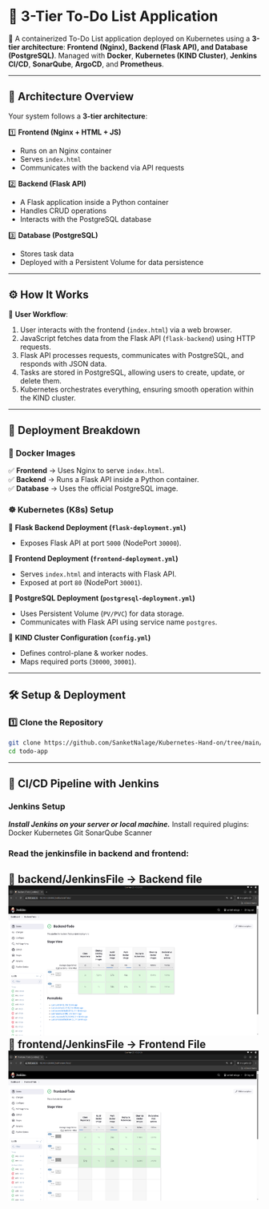 # 📌 3-Tier To-Do List Application

🚀 A containerized To-Do List application deployed on Kubernetes using a **3-tier architecture**: **Frontend (Nginx), Backend (Flask API), and Database (PostgreSQL)**. Managed with **Docker**, **Kubernetes (KIND Cluster)**, **Jenkins CI/CD**, **SonarQube**, **ArgoCD**, and **Prometheus**.

---

## 📜 Architecture Overview

Your system follows a **3-tier architecture**:

1️⃣ **Frontend (Nginx + HTML + JS)**
   - Runs on an Nginx container
   - Serves `index.html`
   - Communicates with the backend via API requests

2️⃣ **Backend (Flask API)**
   - A Flask application inside a Python container
   - Handles CRUD operations
   - Interacts with the PostgreSQL database

3️⃣ **Database (PostgreSQL)**
   - Stores task data
   - Deployed with a Persistent Volume for data persistence

---

## ⚙️ How It Works

📌 **User Workflow**:

1. User interacts with the frontend (`index.html`) via a web browser.
2. JavaScript fetches data from the Flask API (`flask-backend`) using HTTP requests.
3. Flask API processes requests, communicates with PostgreSQL, and responds with JSON data.
4. Tasks are stored in PostgreSQL, allowing users to create, update, or delete them.
5. Kubernetes orchestrates everything, ensuring smooth operation within the KIND cluster.

---

## 📂 Deployment Breakdown

### 🐳 **Docker Images**
✅ **Frontend** → Uses Nginx to serve `index.html`.  
✅ **Backend** → Runs a Flask API inside a Python container.  
✅ **Database** → Uses the official PostgreSQL image.  

### ☸️ **Kubernetes (K8s) Setup**
📌 **Flask Backend Deployment (`flask-deployment.yml`)**  
- Exposes Flask API at port `5000` (NodePort `30000`).

📌 **Frontend Deployment (`frontend-deployment.yml`)**  
- Serves `index.html` and interacts with Flask API.  
- Exposed at port `80` (NodePort `30001`).

📌 **PostgreSQL Deployment (`postgresql-deployment.yml`)**  
- Uses Persistent Volume (`PV/PVC`) for data storage.  
- Communicates with Flask API using service name `postgres`.

📌 **KIND Cluster Configuration (`config.yml`)**  
- Defines control-plane & worker nodes.  
- Maps required ports (`30000`, `30001`).

---

## 🛠️ Setup & Deployment

### 1️⃣ **Clone the Repository**
```bash
git clone https://github.com/SanketNalage/Kubernetes-Hand-on/tree/main/todo-list-main.git
cd todo-app
```

---

## 🚀 CI/CD Pipeline with Jenkins
### Jenkins Setup
***Install Jenkins on your server or local machine.***
Install required plugins:
Docker
Kubernetes
Git
SonarQube Scanner

### Read the jenkinsfile in backend and frontend:
📌 backend/JenkinsFile -> Backend file
<img src="./image/backend-jenkins.png" alt="CI/CD Project" width="500" height="300">
📌 frontend/JenkinsFile -> Frontend File
<img src="./image/frontend-jenkins.png" alt="CI/CD Project" width="500" height="300">
---



